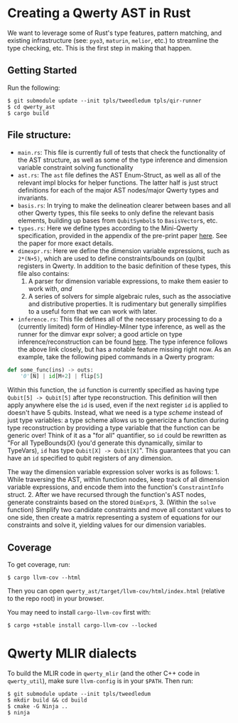 # Creating a Qwerty AST in Rust

We want to leverage some of Rust's type features, pattern matching, and existing infrastructure (see: `pyo3`, `maturin`, `melior`, etc.) to streamline the type checking, etc. This is the first step in making that happen.

## Getting Started

Run the following:

    $ git submodule update --init tpls/tweedledum tpls/qir-runner
    $ cd qwerty_ast
    $ cargo build

## File structure:
- `main.rs`: This file is currently full of tests that check the functionality of the AST structure, as well as some of the type inference and dimension variable constraint solving functionality
- `ast.rs`: The `ast` file defines the AST Enum-Struct, as well as all of the relevant impl blocks for helper functions. The latter half is just struct definitions for each of the major AST nodes/major Qwerty types and invariants.
- `basis.rs`: In trying to make the delineation clearer between bases and all other Qwerty types, this file seeks to only define the relevant basis elements, building up bases from `QubitSymbol`s to `BasisVector`s, etc.
- `types.rs`: Here we define types according to the Mini-Qwerty specification, provided in the appendix of the pre-print paper [here](https://arxiv.org/pdf/2404.12603). See the paper for more exact details.
- `dimexpr.rs`: Here we define the dimension variable expressions, such as `2*(N+5)`, which are used to define constraints/bounds on (qu)bit registers in Qwerty. In addition to the basic definition of these types, this file also contains:
    1. A parser for dimension variable expressions, to make them easier to work with, *and*
    2. A series of solvers for simple algebraic rules, such as the associative and distributive properties. It is rudimentary but generally simplifies to a useful form that we can work with later.
- `inference.rs`: This file defines all of the necessary processing to do a (currently limited) form of Hindley-Milner type inference, as well as the runner for the dimvar expr solver; a good article on type inference/reconstruction can be found [here](https://course.ccs.neu.edu/cs4410sp19/lec_type-inference_notes.html).
The type inference follows the above link closely, but has a notable feature missing right now. As an example, take the following piped commands in a Qwerty program:

```python
def some_func(ins) -> outs:
    '0'[N] | id[M+2] | flip[5]
```
Within this function, the `id` function is currently specified as having type `Qubit[5] -> Qubit[5]` after type reconstruction. This definition will then apply anywhere else the `id` is used, even if the next register `id` is applied to doesn't have 5 qubits. Instead, what we need is a type *scheme* instead of just type variables: a type scheme allows us to genericize a function during type reconstruction by providing a type variable that the function can be generic over! Think of it as a "for all" quantifier, so `id` could be rewritten as "For all TypeBounds(X) (you'd generate this dynamically, similar to TypeVars), `id` has type `Qubit[X] -> Qubit[X]`". This guarantees that you can have an `id` specified to qubit registers of any dimension.

The way the dimension variable expression solver works is as follows:
    1. While traversing the AST, within function nodes, keep track of all dimension variable expressions, and encode them into the function's `ConstraintInfo` struct.
    2. After we have recursed through the function's AST nodes, generate constraints based on the stored `DimExpr`s, 
    3. (Within the `solve` function) Simplify two candidate constraints and move all constant values to one side, then create a matrix representing a system of equations for our constraints and solve it, yielding values for our dimension variables.

## Coverage
To get coverage, run:
```
$ cargo llvm-cov --html
```
Then you can open `qwerty_ast/target/llvm-cov/html/index.html` (relative to the
repo root) in your browser.

You may need to install `cargo-llvm-cov` first with:
```
$ cargo +stable install cargo-llvm-cov --locked
```

# Qwerty MLIR dialects

To build the MLIR code in `qwerty_mlir` (and the other C++ code in
`qwerty_util`), make sure `llvm-config` is in your `$PATH`. Then run:

    $ git submodule update --init tpls/tweedledum
    $ mkdir build && cd build
    $ cmake -G Ninja ..
    $ ninja
